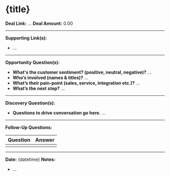 # {title}

**Deal Link:** ...
**Deal Amount:** 0.00

- - -

**Supporting Link(s):**

* ...

- - -

**Opportunity Question(s):**

* **What's the customer sentiment? (positive, neutral, negative)?**
...
* **Who’s involved (names & titles)?**
...
* **What’s their pain-point (sales, service, integration etc.)?**
...
* **What’s the next step?**
...

- - -

**Discovery Question(s):**

* **Questions to drive conversation go here.**
...

- - -
**Follow-Up Questions:**

| Question | Answer |
| -------- | ------ |
|          |        |

- - -

**Date:** {datetime}
**Notes:**

* ...